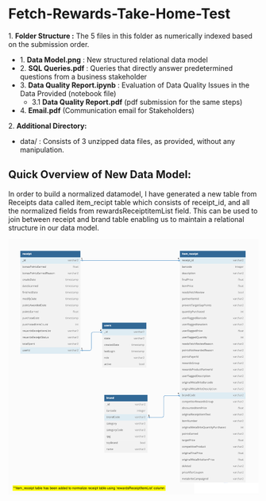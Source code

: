 # Fetch-Rewards-Take-Home-Test

1\. **Folder Structure :** The 5 files in this folder as numerically indexed based on the submission order.

  

*   1\. **Data Model.png** : New structured relational data model
*   2\. **SQL Queries.pdf** : Queries that directly answer predetermined questions from a business stakeholder
*   3\. **Data Quality Report.ipynb** : Evaluation of Data Quality Issues in the Data Provided (notebook file)
    *   3.1 **Data Quality Report.pdf** (pdf submission for the same steps)
*   4\. **Email.pdf** (Communication email for Stakeholders)

  

2\. **Additional Directory:**

*   data/ : Consists of 3 unzipped data files, as provided, without any manipulation.

  

## Quick Overview of New Data Model:

  

In order to build a normalized datamodel, I have generated a new table from Receipts data called item\_recipt table which consists of receipt\_id, and all the normalized fields from rewardsReceiptitemList field. This can be used to join between receipt and brand table enabling us to maintain a relational structure in our data model.

  
![title](1.%20DataModel.png)
